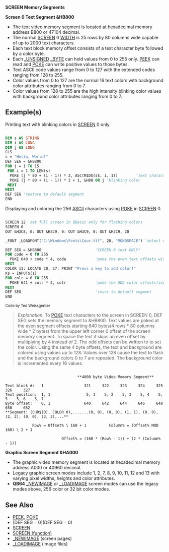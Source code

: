 **SCREEN Memory Segments**

**Screen 0 Text Segment &HB800**

* The text video memory segment is located at hexadecimal memory address B800 or 47104 decimal.
* The normal [SCREEN](SCREEN) 0 [WIDTH](WIDTH) is 25 rows by 80 columns wide capable of up to 2000 text characters.
* Each text block memory offset consists of a text character byte followed by a color byte.
* Each [_UNSIGNED](_UNSIGNED) [_BYTE](_BYTE) can hold values from 0 to 255 only. [PEEK](PEEK) can read and [POKE](POKE) can write positive values to those bytes.
* Text ASCII code values range from 0 to 127 with the extended codes ranging from 128 to 255.
* Color values from 0 to 127 are the normal 16 text colors with background color attributes ranging from 0 to 7.
* Color values from 128 to 255 are the high intensity blinking color values with background color attributes ranging from 0 to 7.

## Example(s)

Printing text with blinking colors in [SCREEN](SCREEN) 0 only.

```vb

DIM s AS STRING
DIM i AS LONG
DIM j AS LONG
CLS
s = "Hello, World!"
DEF SEG = &HB800
FOR j = 1 TO 15
 FOR i = 1 TO LEN(s)
  POKE (j * 80 + (i - 1)) * 2, ASC(MID$(s$, i, 1))        'text characters
  POKE (j * 80 + (i - 1)) * 2 + 1, &H80 OR j 'blinking color
 NEXT
NEXT
DEF SEG 'restore to default segment
END 

```

Displaying and coloring the 256 [ASCII](ASCII) characters using [POKE](POKE) in [SCREEN](SCREEN) 0. 

```vb

SCREEN 12 'set full screen in QBasic only for flashing colors
SCREEN 0
OUT &H3C8, 0: OUT &H3C9, 0: OUT &H3C9, 0: OUT &H3C9, 20

_FONT _LOADFONT("C:\Windows\Fonts\Cour.ttf", 20, "MONOSPACE") 'select monospace font. QB64 only!

DEF SEG = &HB800                        'SCREEN 0 text ONLY!
FOR code = 0 TO 255
  POKE 640 + code * 4, code             'poke the even text offsets with space between
NEXT
COLOR 11: LOCATE 20, 27: PRINT "Press a key to add color!"
K$ = INPUT$(1)
FOR colr = 0 TO 255
  POKE 641 + colr * 4, colr             'poke the ODD color offsets(second byte)
NEXT
DEF SEG                                 'reset to default segment
END 

```
<sub>Code by Ted Weissgerber</sub>

> *Explanation:* To [POKE](POKE) text characters to the screen in SCREEN 0, DEF SEG sets the memory segment to &HB800. Text values are poked at the even segment offsets starting 640 bytes(4 rows * 80 columns wide * 2 bytes) from the upper left corner 0 offset of the screen memory segment. To space the text it skips an even offset by multiplying by 4 instead of 2. The odd offsets can be written to to set the color. Using the same 4 byte offsets, the text and background are colored using values up to 128. Values over 128 cause the text to flash and the background colors 0 to 7 are repeated. The background color is incremented every 16 values.

```text

                                **4000 byte Video Memory Segment**

Text block #:   1                  321     322     323     324     325     326     327             
Text position:  1, 1                5, 1    5, 2    5, 3    5, 4    5, 5    5, 6    5, 7
Byte offset:    0, 1               640     642     644     646     648     650     652
**Segment: (CHR$(0), COLOR 0),.......(0, 0), (0, 0), (1, 1), (0, 0), (2, 2), (0, 0), (3, 3),...**

            Row% = Offset% \ 160 + 1          Column% = (Offset% MOD 160) \ 2 + 1

                         Offset% = (160 * (Row% - 1)) + (2 * (Column% - 1))

```

**Graphic Screen Segment &HA000**

* The graphic video memory segment is located at hexadecimal memory address A000 or 40960 decimal.
* Legacy graphic screen modes include 1, 2, 7, 8, 9, 10, 11, 12 and 13 with varying pixel widths, heights and color attributes.
* **QB64** [_NEWIMAGE](_NEWIMAGE) or [_LOADIMAGE](_LOADIMAGE) screen modes can use the legacy modes above, 256 color or 32 bit color modes.

## See Also

* [PEEK](PEEK), [POKE](POKE)
* [DEF SEG = 0](DEF SEG = 0)
* [SCREEN](SCREEN)
* [SCREEN (function)](SCREEN-(function))
* [_NEWIMAGE](_NEWIMAGE) (screen pages)
* [_LOADIMAGE](_LOADIMAGE) (image files)
